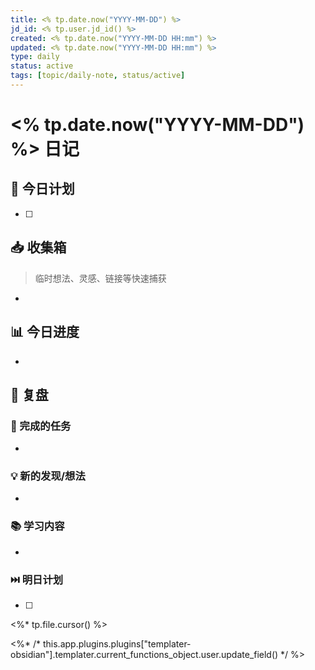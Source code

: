 ```yaml
---
title: <% tp.date.now("YYYY-MM-DD") %>
jd_id: <% tp.user.jd_id() %>
created: <% tp.date.now("YYYY-MM-DD HH:mm") %>
updated: <% tp.date.now("YYYY-MM-DD HH:mm") %>
type: daily
status: active
tags: [topic/daily-note, status/active]
---
```


# <% tp.date.now("YYYY-MM-DD") %> 日记

## 📝 今日计划

- [ ] 

## 📥 收集箱

> 临时想法、灵感、链接等快速捕获

- 

## 📊 今日进度

- 

## 🔄 复盘

### 🎯 完成的任务

- 

### 💡 新的发现/想法

- 

### 📚 学习内容

- 

### ⏭️ 明日计划

- [ ] 

<%* tp.file.cursor() %> 

<%* /* this.app.plugins.plugins["templater-obsidian"].templater.current_functions_object.user.update_field() */ %> 